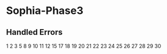 # Sophia-Phase3

## Handled Errors
1
2
3
5
8
9
10
11
12
15
17
18
19
20
21
22
23
24
25
26
27
28
29
30
